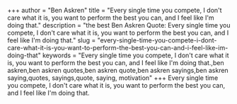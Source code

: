 +++
author = "Ben Askren"
title = "Every single time you compete, I don't care what it is, you want to perform the best you can, and I feel like I'm doing that."
description = "the best Ben Askren Quote: Every single time you compete, I don't care what it is, you want to perform the best you can, and I feel like I'm doing that."
slug = "every-single-time-you-compete-i-dont-care-what-it-is-you-want-to-perform-the-best-you-can-and-i-feel-like-im-doing-that"
keywords = "Every single time you compete, I don't care what it is, you want to perform the best you can, and I feel like I'm doing that.,ben askren,ben askren quotes,ben askren quote,ben askren sayings,ben askren saying,quotes, sayings,quote, saying, motivation"
+++
Every single time you compete, I don't care what it is, you want to perform the best you can, and I feel like I'm doing that.
